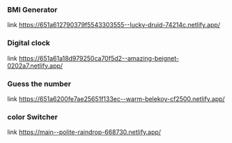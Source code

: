
### BMI Generator
link https://651a612790379f5543303555--lucky-druid-74214c.netlify.app/

 ### Digital clock
link https://651a61a18d979250ca70f5d2--amazing-beignet-0202a7.netlify.app/

### Guess the number
link  https://651a6200fe7ae25651f133ec--warm-belekoy-cf2500.netlify.app/

### color Switcher 
link https://main--polite-raindrop-668730.netlify.app/

